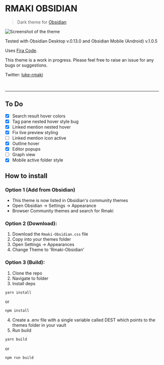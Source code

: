 # RMAKI OBSIDIAN

> Dark theme for [Obsidian](https://obsidian.md/)

![Screenshot of the theme]('./../screenshot.png)

Tested with Obsidian Desktop v.0.13.0 and Obsidian Mobile (Android) v.1.0.5

Uses [Fira Code](https://fonts.google.com/specimen/Fira+Code).

This theme is a work in progress. Please feel free to raise an issue for any bugs or suggestions.

Twitter: [luke-rmaki](https://twitter.com/luke_rmaki)

<br />

---

## To Do

- [x] Search result hover colors
- [x] Tag pane nested hover style bug
- [x] Linked mention nested hover
- [x] Fix live preview styling
- [ ] Linked mention icon active
- [x] Outline hover
- [x] Editor popups
- [ ] Graph view
- [x] Mobile active folder style

## How to install
### Option 1 (Add from Obsidian)
- This theme is now listed in Obsidian's community themes
- Open Obsidian -> Settings -> Appearance 
- Browser Community themes and search for Rmaki


### Option 2 (Download):

1. Download the `Rmaki-Obsidian.css` file
2. Copy into your themes folder
3. Open Settings -> Appearances
4. Change Theme to 'Rmaki-Obsidian'

### Option 3 (Build):

1. Clone the repo
2. Navigate to folder
3. Install deps

```bash
yarn install
```

or

```bash
npm install
```

4. Create a .env file with a single variable called DEST which points to the themes folder in your vault
5. Run build

```bash
yarn build
```

or

```bash
npm run build
```
